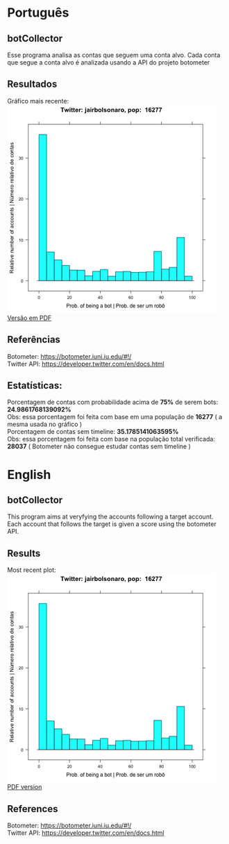 # Português  
## botCollector  
Esse programa analisa as contas que seguem uma conta alvo.
Cada conta que segue a conta alvo é analizada usando a API do projeto botometer  
## Resultados  
Gráfico mais recente:  
![](plots/plot.png)  
[Versão em PDF](plots/plot.pdf)  
## Referências  
Botometer: https://botometer.iuni.iu.edu/#!/  
Twitter API: https://developer.twitter.com/en/docs.html  
## Estatísticas:  
Porcentagem de contas com probabilidade acima de **75%** de serem bots: **24.9861768139092%**  
Obs: essa porcentagem foi feita com base em uma população de **16277** ( a mesma usada no gráfico )  
Porcentagem de contas sem timeline: **35.1785141063595%**  
Obs: essa porcentagem foi feita com base na população total verificada: **28037** ( Botometer não consegue estudar contas sem timeline )  
# English  
## botCollector  
This program aims at veryfying the accounts following a target account.
Each account that follows the target is given a score using the botometer API.  
## Results  
Most recent plot:  
![](plots/plot.png)  
[PDF version](plots/plot.pdf)  
## References  
Botometer: https://botometer.iuni.iu.edu/#!/  
Twitter API: https://developer.twitter.com/en/docs.html  
